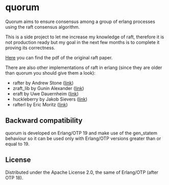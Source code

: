 # quorum
Quorum aims to ensure consensus among a group of erlang processes using the raft consensus algorithm.

This is a side project to let me increase my knowledge of raft, therefore it is not production ready but my goal in the next few months is to complete it proving its correctness.

[Here](https://raft.github.io/raft.pdf) you can find the pdf of the original raft paper.

There are also other implementations of raft in erlang (since they are older than quorum you should give them a look):
- rafter by Andrew Stone ([link](https://github.com/andrewjstone/rafter))
- zraft_lib by Gunin Alexander ([link](https://github.com/dreyk/zraft_lib))
- eraft by Uwe Dauernheim ([link](https://github.com/djui/eraft))
- huckleberry by Jakob Sievers ([link](https://github.com/cannedprimates/huckleberry))
- rafterl by Eric Moritz ([link](https://github.com/ericmoritz/rafterl))

## Backward compatibility

quorum is developed on Erlang/OTP 19 and make use of the gen_statem behaviour so it can be used only with Erlang/OTP versions greater than or equal to 19.

## License

Distributed under the Apache License 2.0, the same of Erlang/OTP (after OTP 18).
